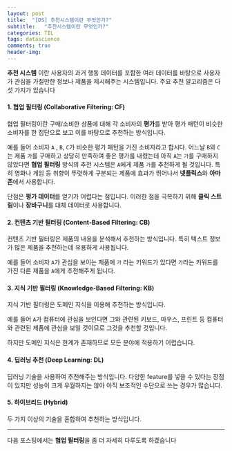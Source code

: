 ```yaml
---
layout: post
title:  "[DS] 추천시스템이란 무엇인가?"
subtitle:   "추천시스템이란 무엇인가?"
categories: TIL
tags: datascience
comments: true
header-img:
---
```




**추천 시스템** 이란 사용자의 과거 행동 데이터를 포함한 여러 데이터를 바탕으로 사용자가 관심을 가질만한 정보나 제품을 제시해주는 시스템입니다. 주요 추천 알고리즘은 다섯 가지가 있습니다



#### 1. 협업 필터링 (Collaborative Filtering: CF)

협업 필터링이란 구매/소비한 상품에 대해 각 소비자의 **평가**를 받아 평가 패턴이 비슷한 소비자를 한 집단으로 보고 이를 바탕으로 추천하는 방식입니다. 

예를 들어 소비자 `A` , `B`, `C`가 비슷한 평가 패턴을 가진 소비자라고 합시다. 어느날 `B`와 `C`는 제품 `가`를 구매하고 상당히 만족하여 좋은 평가를 내렸는데 아직 `A`는 `가`를 구매하지 않았다면 **협업 필터링** 방식의 추천 시스템은  `A`에게 제품 `가`를 추천하게 될 것입니다. 특히 영화나 게임 등 취향이 뚜렷하게 구분되는 제품에 효과가 뛰어나서 **넷플릭스**와 **아마존**에서 사용합니다.

단점은 **평가 데이터**를 얻기가 어렵다는 점입니다. 이러한 점을 극복하기 위해 **클릭 스트림**이나 **장바구니**를 대체 데이터로 사용합니다.



#### 2. 컨텐츠 기반 필터링 (Content-Based Filtering: CB)

컨텐츠 기반 필터링은 제품의 내용을 분석해서 추천하는 방식입니다. 특히 텍스트 정보가 많은 제품을 추천하는데 유용하게 사용됩니다.

예를 들어 소비자 `A`가 관심을 보이는 제품에 `가` 라는 키워드가 있다면 `가`라는 키워드를 가진 다른 제품을 `A`에게 추천해주게 됩니다.



#### 3. 지식 기반 필터링 (Knowledge-Based Filtering: KB)

지식 기반 필터링은 도메인 지식을 이용해 추천하는 방식입니다. 

예를 들어 `A`가 컴퓨터에 관심을 보인다면 그와 관련된 키보드, 마우스, 프린트 등 컴퓨터와 관련된 제품에 관심을 보일 것이므로 그것을 추천할 것입니다.

하지만 도메인 지식은 한계가 존재하므로 모든 분야에 적용하기 어렵습니다.



#### 4. 딥러닝 추천 (Deep Learning: DL)

딥러닝 기술을 사용하여 추천해주는 방식입니다. 다양한 feature를 넣을 수 있다는 장점이 있지만 성능이 크게 우월하지는 않아 아직 보조적인 수단으로 쓰는 경우가 많습니다.



#### 5. 하이브리드 (Hybrid)

두 가지 이상의 기술을 혼합하여 추천하는 방식입니다.



---

다음 포스팅에서는 **협업 필터링**을 좀 더 자세히 다루도록 하겠습니다

